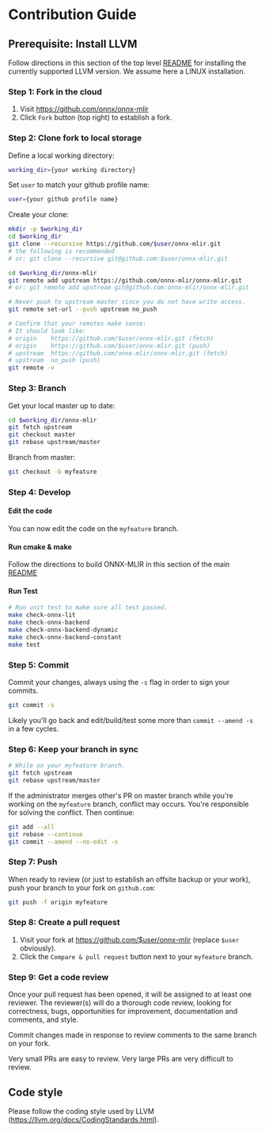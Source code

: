 <!--- SPDX-License-Identifier: Apache-2.0 -->
# Contribution Guide

## Prerequisite: Install LLVM

Follow directions in this section of the top level [README](../README.md#mlir) 
for installing the currently supported LLVM version. We assume here a
LINUX installation. 

### Step 1: Fork in the cloud

1. Visit https://github.com/onnx/onnx-mlir
2. Click `Fork` button (top right) to establish a fork.

### Step 2: Clone fork to local storage

Define a local working directory:

```sh
working_dir={your working directory}
```

Set `user` to match your github profile name:

```sh
user={your github profile name}
```

Create your clone:

```sh
mkdir -p $working_dir
cd $working_dir
git clone --recursive https://github.com/$user/onnx-mlir.git
# the following is recommended
# or: git clone --recursive git@github.com:$user/onnx-mlir.git

cd $working_dir/onnx-mlir
git remote add upstream https://github.com/onnx-mlir/onnx-mlir.git
# or: git remote add upstream git@github.com:onnx-mlir/onnx-mlir.git

# Never push to upstream master since you do not have write access.
git remote set-url --push upstream no_push

# Confirm that your remotes make sense:
# It should look like:
# origin    https://github.com/$user/onnx-mlir.git (fetch)
# origin    https://github.com/$user/onnx-mlir.git (push)
# upstream  https://github.com/onnx-mlir/onnx-mlir.git (fetch)
# upstream  no_push (push)
git remote -v
```

### Step 3: Branch

Get your local master up to date:

```sh
cd $working_dir/onnx-mlir
git fetch upstream
git checkout master
git rebase upstream/master
```

Branch from master:

```sh
git checkout -b myfeature
```

### Step 4: Develop

#### Edit the code

You can now edit the code on the `myfeature` branch.

#### Run cmake & make

Follow the directions to build ONNX-MLIR in this section of the main 
[README](../README.md#onnx-mlir-this-project)


#### Run Test

```sh
# Run unit test to make sure all test passed.
make check-onnx-lit
make check-onnx-backend
make check-onnx-backend-dynamic
make check-onnx-backend-constant
make test
```

### Step 5: Commit

Commit your changes, always using the `-s` flag in order to sign your commits.

```sh
git commit -s
```

Likely you'll go back and edit/build/test some more than `commit --amend -s`
in a few cycles.

### Step 6: Keep your branch in sync

```sh
# While on your myfeature branch.
git fetch upstream
git rebase upstream/master
```

If the administrator merges other's PR on master branch while you're working on the `myfeature` branch,
conflict may occurs. You're responsible for solving the conflict. Then continue:

```sh
git add --all
git rebase --continue
git commit --amend --no-edit -s
```

### Step 7: Push

When ready to review (or just to establish an offsite backup or your work),
push your branch to your fork on `github.com`:

```sh
git push -f origin myfeature
```

### Step 8: Create a pull request

1. Visit your fork at https://github.com/$user/onnx-mlir (replace `$user` obviously).
2. Click the `Compare & pull request` button next to your `myfeature` branch.

### Step 9: Get a code review

Once your pull request has been opened, it will be assigned to at least one
reviewer. The reviewer(s) will do a thorough code review, looking for
correctness, bugs, opportunities for improvement, documentation and comments,
and style.

Commit changes made in response to review comments to the same branch on your
fork.

Very small PRs are easy to review. Very large PRs are very difficult to
review.

## Code style

Please  follow the coding style used by LLVM (https://llvm.org/docs/CodingStandards.html).

